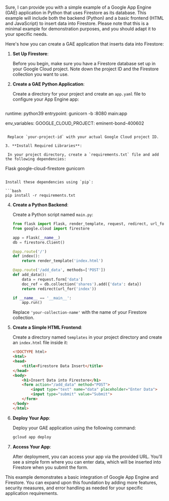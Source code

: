Sure, I can provide you with a simple example of a Google App Engine (GAE) application in Python that uses Firestore as its database. This example will include both the backend (Python) and a basic frontend (HTML and JavaScript) to insert data into Firestore. Please note that this is a minimal example for demonstration purposes, and you should adapt it to your specific needs.

Here's how you can create a GAE application that inserts data into Firestore:

1. **Set Up Firestore**:

   Before you begin, make sure you have a Firestore database set up in your Google Cloud project. Note down the project ID and the Firestore collection you want to use.

2. **Create a GAE Python Application**:

   Create a directory for your project and create an `app.yaml` file to configure your App Engine app:

   ```yaml
  runtime: python39
entrypoint: gunicorn -b :8080 main:app

env_variables:
  GOOGLE_CLOUD_PROJECT: eminent-bond-400602
  ```

   Replace `your-project-id` with your actual Google Cloud project ID.

3. **Install Required Libraries**:

   In your project directory, create a `requirements.txt` file and add the following dependencies:

   ```
   Flask
   google-cloud-firestore
   gunicorn
   ```

   Install these dependencies using `pip`:

   ```bash
   pip install -r requirements.txt
   ```

4. **Create a Python Backend**:

   Create a Python script named `main.py`:

   ```python
   from flask import Flask, render_template, request, redirect, url_for
   from google.cloud import firestore

   app = Flask(__name__)
   db = firestore.Client()

   @app.route('/')
   def index():
       return render_template('index.html')

   @app.route('/add_data', methods=['POST'])
   def add_data():
       data = request.form['data']
       doc_ref = db.collection('shares').add({'data': data})
       return redirect(url_for('index'))

   if __name__ == '__main__':
       app.run()
   ```

   Replace `'your-collection-name'` with the name of your Firestore collection.

5. **Create a Simple HTML Frontend**:

   Create a directory named `templates` in your project directory and create an `index.html` file inside it:

   ```html
   <!DOCTYPE html>
   <html>
   <head>
       <title>Firestore Data Insert</title>
   </head>
   <body>
       <h1>Insert Data into Firestore</h1>
       <form action="/add_data" method="POST">
           <input type="text" name="data" placeholder="Enter Data">
           <input type="submit" value="Submit">
       </form>
   </body>
   </html>
   ```

6. **Deploy Your App**:

   Deploy your GAE application using the following command:

   ```bash
   gcloud app deploy
   ```

7. **Access Your App**:

   After deployment, you can access your app via the provided URL. You'll see a simple form where you can enter data, which will be inserted into Firestore when you submit the form.

This example demonstrates a basic integration of Google App Engine and Firestore. You can expand upon this foundation by adding more features, security measures, and error handling as needed for your specific application requirements.
